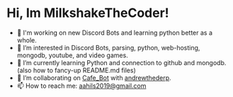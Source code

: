 # Hi, Im MilkshakeTheCoder!

- 👋 I'm working on new Discord Bots and learning python better as a whole.
- 👀 I’m interested in Discord Bots, parsing, python, web-hosting, mongodb, youtube, and video games.
- 🌱 I’m currently learning Python and connection to github and mongodb. (also how to fancy-up README.md files)
- 💞️ I’m collaborating on [Cafe_Bot](https://github.com/MilkshakeTheCoder/Cafe_Bot) with [andrewthederp](https://github.com/andrewthederp).
- 📫 How to reach me: aahils2019@gmail.com

<!---
MilkshakeTheCoder/MilkshakeTheCoder is a ✨ special ✨ repository because its `README.md` (this file) appears on your GitHub profile.
You can click the Preview link to take a look at your changes.
--->

